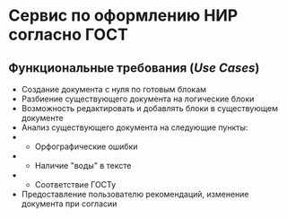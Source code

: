 # Сервис по оформлению НИР согласно ГОСТ


## Функциональные требования (*Use Cases*)

- Создание документа с нуля по готовым блокам 
- Разбиение существующего документа на логические блоки
- Возможность редактировать и добавлять блоки в существующем документе
- Анализ существующего документа на следующие пункты:
- - Орфографические ошибки
- - Наличие "воды" в тексте
- - Соответствие ГОСТу
- Предоставление пользователю рекомендаций, изменение документа при согласии


